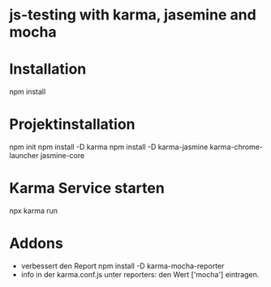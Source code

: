 # js-testing with karma, jasemine and mocha

# Installation
npm install

# Projektinstallation
npm init
npm install -D karma
npm install -D karma-jasmine karma-chrome-launcher jasmine-core

# Karma Service starten
 npx karma run

# Addons 
- verbessert den Report
npm install -D karma-mocha-reporter
- info
in der karma.conf.js unter reporters: den Wert ['mocha'] eintragen.
